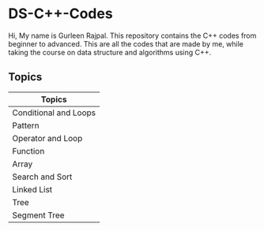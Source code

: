 # DS-C++-Codes
Hi, My name is Gurleen Rajpal. This repository contains the C++ codes from beginner to advanced. This are all the codes that are made by me, while taking the course on data structure and algorithms using C++. 
## Topics
| Topics | 
| ------ | 
| Conditional and Loops |
| Pattern |
| Operator and Loop |
| Function |
| Array |
| Search and Sort |
| Linked List | 
| Tree |
| Segment Tree |
